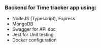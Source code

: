 ### Backend for Time tracker app using:

- NodeJS (Typescript), Express
- MongoDB
- Swagger for API doc
- Jest for Unit testing
- Docker configuration
